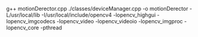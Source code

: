 g++ motionDerector.cpp ./classes/deviceManager.cpp -o motionDerector -L/usr/local/lib -I/usr/local/include/opencv4 -lopencv_highgui -lopencv_imgcodecs -lopencv_video -lopencv_videoio -lopencv_imgproc -lopencv_core -pthread